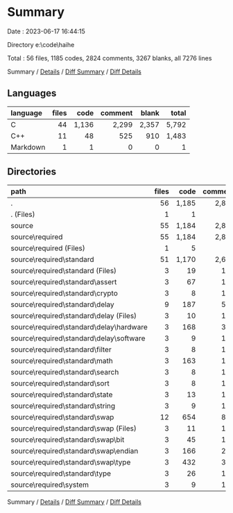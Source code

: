 # Summary

Date : 2023-06-17 16:44:15

Directory e:\\code\\haihe

Total : 56 files,  1185 codes, 2824 comments, 3267 blanks, all 7276 lines

Summary / [Details](details.md) / [Diff Summary](diff.md) / [Diff Details](diff-details.md)

## Languages
| language | files | code | comment | blank | total |
| :--- | ---: | ---: | ---: | ---: | ---: |
| C | 44 | 1,136 | 2,299 | 2,357 | 5,792 |
| C++ | 11 | 48 | 525 | 910 | 1,483 |
| Markdown | 1 | 1 | 0 | 0 | 1 |

## Directories
| path | files | code | comment | blank | total |
| :--- | ---: | ---: | ---: | ---: | ---: |
| . | 56 | 1,185 | 2,824 | 3,267 | 7,276 |
| . (Files) | 1 | 1 | 0 | 0 | 1 |
| source | 55 | 1,184 | 2,824 | 3,267 | 7,275 |
| source\\required | 55 | 1,184 | 2,824 | 3,267 | 7,275 |
| source\\required (Files) | 1 | 5 | 24 | 3 | 32 |
| source\\required\\standard | 51 | 1,170 | 2,686 | 3,098 | 6,954 |
| source\\required\\standard (Files) | 3 | 19 | 114 | 166 | 299 |
| source\\required\\standard\\assert | 3 | 67 | 180 | 176 | 423 |
| source\\required\\standard\\crypto | 3 | 8 | 114 | 167 | 289 |
| source\\required\\standard\\delay | 9 | 187 | 550 | 555 | 1,292 |
| source\\required\\standard\\delay (Files) | 3 | 10 | 114 | 165 | 289 |
| source\\required\\standard\\delay\\hardware | 3 | 168 | 322 | 224 | 714 |
| source\\required\\standard\\delay\\software | 3 | 9 | 114 | 166 | 289 |
| source\\required\\standard\\filter | 3 | 8 | 114 | 167 | 289 |
| source\\required\\standard\\math | 3 | 163 | 194 | 183 | 540 |
| source\\required\\standard\\search | 3 | 8 | 114 | 167 | 289 |
| source\\required\\standard\\sort | 3 | 8 | 114 | 167 | 289 |
| source\\required\\standard\\state | 3 | 13 | 114 | 166 | 293 |
| source\\required\\standard\\string | 3 | 9 | 114 | 166 | 289 |
| source\\required\\standard\\swap | 12 | 654 | 850 | 857 | 2,361 |
| source\\required\\standard\\swap (Files) | 3 | 11 | 114 | 166 | 291 |
| source\\required\\standard\\swap\\bit | 3 | 45 | 178 | 178 | 401 |
| source\\required\\standard\\swap\\endian | 3 | 166 | 204 | 205 | 575 |
| source\\required\\standard\\swap\\type | 3 | 432 | 354 | 308 | 1,094 |
| source\\required\\standard\\type | 3 | 26 | 114 | 161 | 301 |
| source\\required\\system | 3 | 9 | 114 | 166 | 289 |

Summary / [Details](details.md) / [Diff Summary](diff.md) / [Diff Details](diff-details.md)